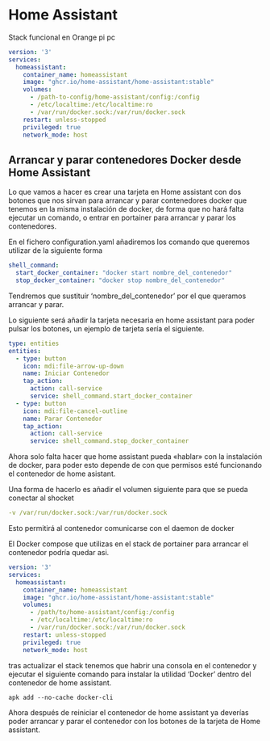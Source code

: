 # Home Assistant

Stack funcional en Orange pi pc

```yaml
version: '3'
services:
  homeassistant:
    container_name: homeassistant
    image: "ghcr.io/home-assistant/home-assistant:stable"
    volumes:
      - /path-to-config/home-assistant/config:/config
      - /etc/localtime:/etc/localtime:ro
      - /var/run/docker.sock:/var/run/docker.sock
    restart: unless-stopped
    privileged: true
    network_mode: host
```



## Arrancar y parar contenedores Docker desde Home Assistant

Lo que vamos a hacer es crear una tarjeta en Home assistant con dos botones que nos sirvan para arrancar y parar contenedores docker que tenemos en la misma instalación de docker, de forma que no hará falta ejecutar un comando, o entrar en portainer para arrancar y parar los contenedores.

En el fichero configuration.yaml añadiremos los comando que queremos utilizar de la siguiente forma
```yaml
shell_command:
  start_docker_container: "docker start nombre_del_contenedor"
  stop_docker_container: "docker stop nombre_del_contenedor"
```
Tendremos que sustituir ‘nombre_del_contenedor’ por el que queramos arrancar y parar.

Lo siguiente será añadir la tarjeta necesaria en home assistant para poder pulsar los botones, un ejemplo de tarjeta sería el siguiente.

```yaml
type: entities
entities:
  - type: button
    icon: mdi:file-arrow-up-down
    name: Iniciar Contenedor
    tap_action:
      action: call-service
      service: shell_command.start_docker_container
  - type: button
    icon: mdi:file-cancel-outline
    name: Parar Contenedor
    tap_action:
      action: call-service
      service: shell_command.stop_docker_container
```
Ahora solo falta hacer que home assistant pueda «hablar» con la instalación de docker, para poder esto depende de con que permisos esté funcionando el contenedor de home asistant.

Una forma de hacerlo es añadir el volumen siguiente para que se pueda conectar al shocket

```yaml
-v /var/run/docker.sock:/var/run/docker.sock
```
Esto permitirá al contenedor comunicarse con el daemon de docker

El Docker compose que utilizas en el stack de portainer para arrancar el contenedor podría quedar asi.
```yaml
version: '3'
services:
  homeassistant:
    container_name: homeassistant
    image: "ghcr.io/home-assistant/home-assistant:stable"
    volumes:
      - /path/to/home-assistant/config:/config
      - /etc/localtime:/etc/localtime:ro
      - /var/run/docker.sock:/var/run/docker.sock
    restart: unless-stopped
    privileged: true
    network_mode: host
```
tras actualizar el stack tenemos que habrir una consola en el contenedor y ejecutar el siguiente comando para instalar la utilidad ‘Docker’ dentro del contenedor de home assistant.
```shell
apk add --no-cache docker-cli
```
Ahora después de reiniciar el contenedor de home assistant ya deverías poder arrancar y parar el contenedor con los botones de la tarjeta de Home assistant.
